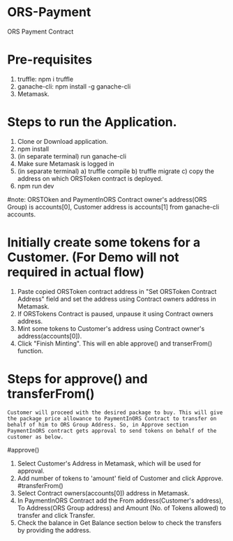 # ORS-Payment
ORS Payment Contract

# Pre-requisites
1) truffle: npm i truffle
2) ganache-cli: npm install -g ganache-cli
3) Metamask.

# Steps to run the Application.
1) Clone or Download application.
2) npm install
3) (in separate terminal) run ganache-cli
4) Make sure Metamask is logged in
5) (in separate terminal) 
	a) truffle compile
	b) truffle migrate
	c) copy the address on which ORSToken contract is deployed.
6) npm run dev

#note: ORSTOken and PaymentInORS Contract owner's address(ORS Group) is accounts[0], Customer address is accounts[1] from ganache-cli accounts.

# Initially create some tokens for a Customer. (For Demo will not required in actual flow)
1) Paste copied ORSToken contract address in "Set ORSToken Contract Address" field and set the address using Contract owners address in Metamask. 
2) If ORSTokens Contract is paused, unpause it using Contract owners address.
3) Mint some tokens to Customer's address using Contract owner's address(accounts[0]).
4) Click "Finish Minting". This will en able approve() and transerFrom() function.

# Steps for approve() and transferFrom()
	Customer will proceed with the desired package to buy. This will give the package price allowance to PaymentInORS Contract to transfer on behalf of him to ORS Group Address. So, in Approve section PaymentInORS contract gets approval to send tokens on behalf of the customer as below.

#approve()
1) Select Customer's Address in Metamask, which will be used for approval.
2) Add number of tokens to 'amount' field of Customer and click Approve.
#transferFrom()
1) Select Contract owners(accounts[0]) address in Metamask.
2) In PaymentInORS Contract add the From address(Customer's address), To Address(ORS Group address) and Amount (No. of Tokens allowed) to transfer and click Transfer.
3) Check the balance in Get Balance section below to check the transfers by providing the address.
